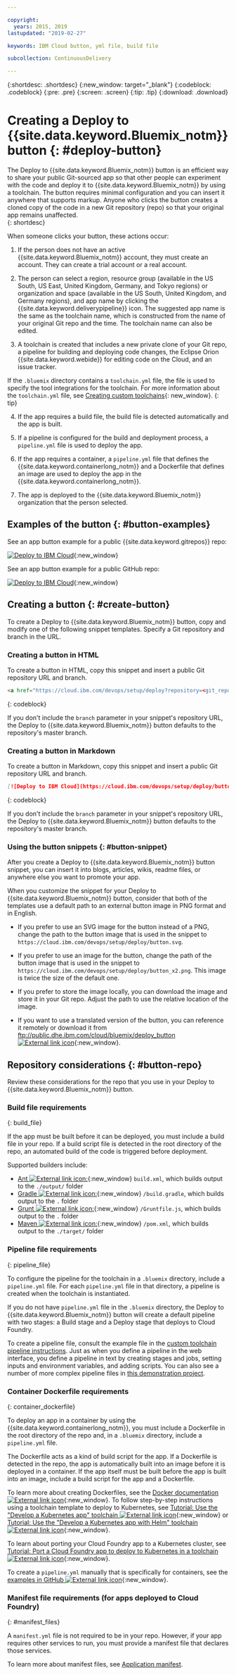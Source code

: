 ```yaml
---

copyright:
  years: 2015, 2019
lastupdated: "2019-02-27"

keywords: IBM Cloud button, yml file, build file

subcollection: ContinuousDelivery

---
```


{:shortdesc: .shortdesc}
{:new_window: target="_blank"}
{:codeblock: .codeblock}
{:pre: .pre}
{:screen: .screen}
{:tip: .tip}
{:download: .download}


# Creating a Deploy to {{site.data.keyword.Bluemix_notm}} button {: #deploy-button}

The Deploy to {{site.data.keyword.Bluemix_notm}} button is an efficient way to share your public Git-sourced app so that other people can experiment with the code and deploy it to {{site.data.keyword.Bluemix_notm}} by using a toolchain. The button requires minimal configuration and you can insert it anywhere that supports markup. Anyone who clicks the button creates a cloned copy of the code in a new Git repository (repo) so that your original app remains unaffected.  
{: shortdesc}

When someone clicks your button, these actions occur:

1. If the person does not have an active {{site.data.keyword.Bluemix_notm}} account, they must create an account. They can create a trial account or a real account.

2. The person can select a region, resource group (available in the US South, US East, United Kingdom, Germany, and Tokyo regions) or organization and space (available in the US South, United Kingdom, and Germany regions), and app name by clicking the {{site.data.keyword.deliverypipeline}} icon. The suggested app name is the same as the toolchain name, which is constructed from the name of your original Git repo and the time. The toolchain name can also be edited.

3. A toolchain is created that includes a new private clone of your Git repo, a pipeline for building and deploying code changes, the Eclipse Orion {{site.data.keyword.webide}} for editing code on the Cloud, and an issue tracker.

  If the `.bluemix` directory contains a `toolchain.yml` file, the file is used to specify the tool integrations for the toolchain. For more information about the `toolchain.yml` file, see [Creating custom toolchains](/docs/services/ContinuousDelivery?topic=ContinuousDelivery-toolchains_custom){: new_window}.
  {: tip}

4. If the app requires a build file, the build file is detected automatically and the app is built.

5. If a pipeline is configured for the build and deployment process, a `pipeline.yml` file is used to deploy the app.

6. If the app requires a container, a `pipeline.yml` file that defines the {{site.data.keyword.containerlong_notm}} and a Dockerfile that defines an image are used to deploy the app in the {{site.data.keyword.containerlong_notm}}.

7. The app is deployed to the {{site.data.keyword.Bluemix_notm}} organization that the person selected.

## Examples of the button {: #button-examples}

See an app button example for a public {{site.data.keyword.gitrepos}} repo:

[![Deploy to IBM Cloud](https://cloud.ibm.com/devops/setup/deploy/button.png)](https://cloud.ibm.com/devops/setup/deploy?repository=https://git.ng.bluemix.net/idsorg/sample-java-cloudant){:new_window}

See an app button example for a public GitHub repo:

[![Deploy to IBM Cloud](https://cloud.ibm.com/devops/setup/deploy/button.png)](https://cloud.ibm.com/devops/setup/deploy?repository=https://github.com/open-toolchain/starfighter){:new_window}

## Creating a button {: #create-button}

To create a Deploy to {{site.data.keyword.Bluemix_notm}} button, copy and modify one of the following snippet templates. Specify a Git repository and branch in the URL.

### Creating a button in HTML

To create a button in HTML, copy this snippet and insert a public Git repository URL and branch.

```HTML
<a href="https://cloud.ibm.com/devops/setup/deploy?repository=<git_repository_URL>&branch=<git_branch>"><img src="https://cloud.ibm.com/devops/setup/deploy/button.png" alt="Deploy to IBM Cloud"></a>
```
{: codeblock}

If you don't include the `branch` parameter in your snippet's repository URL, the Deploy to {{site.data.keyword.Bluemix_notm}} button defaults to the repository's master branch.

### Creating a button in Markdown

To create a button in Markdown, copy this snippet and insert a public Git repository URL and branch.

```Markdown
[![Deploy to IBM Cloud](https://cloud.ibm.com/devops/setup/deploy/button.png)](https://cloud.ibm.com/devops/setup/deploy?repository=<git_repository_URL>&branch=<git_branch>)
```
{: codeblock}

If you don't include the `branch` parameter in your snippet's repository URL, the Deploy to {{site.data.keyword.Bluemix_notm}} button defaults to the repository's master branch.

### Using the button snippets {: #button-snippet}

After you create a Deploy to {{site.data.keyword.Bluemix_notm}} button snippet, you can insert it into blogs, articles, wikis, readme files, or anywhere else you want to promote your app.

When you customize the snippet for your Deploy to {{site.data.keyword.Bluemix_notm}} button, consider that both of the templates use a default path to an external button image in PNG format and in English.

* If you prefer to use an SVG image for the button instead of a PNG, change the path to the button image that is used in the snippet to `https://cloud.ibm.com/devops/setup/deploy/button.svg`.

* If you prefer to use an image for the button, change the path of the button image that is used in the snippet to `https://cloud.ibm.com/devops/setup/deploy/button_x2.png`. This image is twice the size of the default one.

* If you prefer to store the image locally, you can download the image and store it in your Git repo. Adjust the path to use the relative location of the image.

* If you want to use a translated version of the button, you can reference it remotely or download it from [ftp://public.dhe.ibm.com/cloud/bluemix/deploy_button ![External link icon](../../icons/launch-glyph.svg "External link icon")](ftp://public.dhe.ibm.com/cloud/bluemix/deploy_button){:new_window}.

## Repository considerations {: #button-repo}

Review these considerations for the repo that you use in your Deploy to {{site.data.keyword.Bluemix_notm}} button.


### Build file requirements
{: build_file}

If the app must be built before it can be deployed, you must include a build file in your repo. If a build script file is detected in the root directory of the repo, an automated build of the code is triggered before deployment.

Supported builders include:

* [Ant ![External link icon](../../icons/launch-glyph.svg "External link icon"):](http://ant.apache.org/manual/using.html){:new_window} `build.xml`, which builds output to the `./output/` folder
* [Gradle ![External link icon](../../icons/launch-glyph.svg "External link icon"):](https://docs.gradle.org/current/userguide/getting_started.html){:new_window} `/build.gradle`, which builds output to the `.` folder
* [Grunt ![External link icon](../../icons/launch-glyph.svg "External link icon"):](http://gruntjs.com/getting-started#the-gruntfile){:new_window} `/Gruntfile.js`, which builds output to the `.` folder
* [Maven ![External link icon](../../icons/launch-glyph.svg "External link icon"):](http://maven.apache.org/guides/introduction/introduction-to-the-pom.html){:new_window} `/pom.xml`, which builds output to the `./target/` folder

### Pipeline file requirements
{: pipeline_file}

To configure the pipeline for the toolchain in a `.bluemix` directory, include a `pipeline.yml` file. For each `pipeline.yml` file in that directory, a pipeline is created when the toolchain is instantiated.

If you do not have `pipeline.yml` file in the `.bluemix` directory, the Deploy to {{site.data.keyword.Bluemix_notm}} button will create a default pipeline with two stages: a Build stage and a Deploy stage that deploys to Cloud Foundry.

To create a pipeline file, consult the example file in the [custom toolchain pipeline instructions](/docs/services/ContinuousDelivery?topic=ContinuousDelivery-toolchains_custom#toolchains_custom_pipeline_yml). Just as when you define a pipeline in the web interface, you define a pipeline in text by creating stages and jobs, setting inputs and environment variables, and adding scripts. You can also see a number of more complex pipeline files in [this demonstration project](https://github.com/open-toolchain/toolchain-demo/tree/master/.bluemix).

### Container Dockerfile requirements
{: container_dockerfile}

To deploy an app in a container by using the {{site.data.keyword.containerlong_notm}}, you must include a Dockerfile in the root directory of the repo and, in a `.bluemix` directory, include a `pipeline.yml` file.

The Dockerfile acts as a kind of build script for the app. If a Dockerfile is detected in the repo, the app is automatically built into an image before it is deployed in a container. If the app itself must be built before the app is built into an image, include a build script for the app and a Dockerfile.

To learn more about creating Dockerfiles, see the [Docker documentation ![External link icon](../../icons/launch-glyph.svg "External link icon")](https://docs.docker.com/reference/builder/){:new_window}. To follow step-by-step instructions using a toolchain template to deploy to Kubernetes, see [Tutorial: Use the "Develop a Kubernetes app" toolchain ![External link icon](../../icons/launch-glyph.svg "External link icon")](https://www.ibm.com/cloud/garage/tutorials/use-develop-kubernetes-app-toolchain?task=0){:new_window} or [Tutorial: Use the "Develop a Kubernetes app with Helm" toolchain ![External link icon](../../icons/launch-glyph.svg "External link icon")](https://www.ibm.com/cloud/garage/tutorials/use-develop-kubernetes-app-with-helm-toolchain?task=0){:new_window}.

To learn about porting your Cloud Foundry app to a Kubernetes cluster, see [Tutorial: Port a Cloud Foundry app to deploy to Kubernetes in a toolchain ![External link icon](../../icons/launch-glyph.svg "External link icon")](https://www.ibm.com/cloud/garage/tutorials/port-a-cf-app-to-deploy-to-kubernetes-in-a-toolchain?task=0){:new_window}.  

To create a `pipeline.yml` manually that is specifically for containers, see the [examples in GitHub ![External link icon](../../icons/launch-glyph.svg "External link icon")](https://github.com/Puquios/){:new_window}.

### Manifest file requirements (for apps deployed to Cloud Foundry)
{: #manifest_files}

A `manifest.yml` file is not required to be in your repo. However, if your app requires other services to run, you must provide a manifest file that declares those services.

To learn more about manifest files, see [Application manifest](/docs/cloud-foundry?topic=cloud-foundry-deploy_apps#appmanifest).
